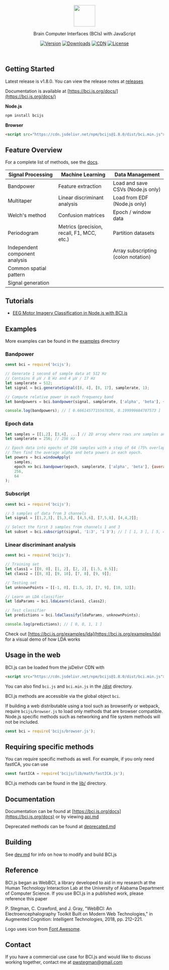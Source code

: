<p align="center"><img src="static/bcijs-logo.png" height="68px"></p>

<p align="center">Brain Computer Interfaces (BCIs) with JavaScript</p>

<p align="center">
	<a href="https://www.npmjs.com/package/bcijs"><img src="https://img.shields.io/npm/v/bcijs.svg" alt="Version"></a>
	<a href="https://www.npmjs.com/package/bcijs"><img src="https://img.shields.io/npm/dm/bcijs.svg" alt="Downloads"></a>
	<a href="https://www.jsdelivr.com/package/npm/bcijs"><img src="https://data.jsdelivr.com/v1/package/npm/bcijs/badge?style=rounded" alt="CDN"></a>
	<a href="https://github.com/pwstegman/bci.js/blob/master/LICENSE"><img src="https://img.shields.io/npm/l/bcijs.svg" alt="License"></a>
</p>

<br>

## Getting Started

Latest release is v1.8.0. You can view the release notes at [releases](https://github.com/pwstegman/bci.js/releases)

Documentation is available at [https://bci.js.org/docs/](https://bci.js.org/docs/)

**Node.js**

```bash
npm install bcijs
```

**Browser**

```html
<script src="https://cdn.jsdelivr.net/npm/bcijs@1.8.0/dist/bci.min.js"></script>
```

## Feature Overview

For a complete list of methods, see the [docs](https://bci.js.org/docs/).

| Signal Processing | Machine Learning | Data Management |
| --- | --- | --- |
| Bandpower | Feature extraction | Load and save CSVs (Node.js only) |
| Multitaper | Linear discriminant analysis | Load from EDF (Node.js only) |
| Welch's method | Confusion matrices | Epoch / window data |
| Periodogram | Metrics (precision, recall, F1, MCC, etc.) | Partition datasets |
| Independent component analysis | | Array subscripting (colon notation) |
| Common spatial pattern | | |
| Signal generation | | |

## Tutorials
- [EEG Motor Imagery Classification in Node.js with BCI.js](https://medium.com/@pwstegman/eeg-motor-imagery-classification-in-node-js-with-bci-js-d21f29cf165)

## Examples

More examples can be found in the [examples](https://github.com/pwstegman/bci.js/tree/master/examples) directory

### Bandpower

```javascript
const bci = require('bcijs');

// Generate 1 second of sample data at 512 Hz
// Contains 8 μV / 8 Hz and 4 μV / 17 Hz
let samplerate = 512;
let signal = bci.generateSignal([8, 4], [8, 17], samplerate, 1);

// Compute relative power in each frequency band
let bandpowers = bci.bandpower(signal, samplerate, ['alpha', 'beta'], {relative: true});

console.log(bandpowers); // [ 0.6661457715567836, 0.199999684787573 ]
```

### Epoch data

```javascript
let samples = [[1,2], [3,4], ...] // 2D array where rows are samples and columns are channels
let samplerate = 256; // 256 Hz

// Epoch data into epochs of 256 samples with a step of 64 (75% overlap)
// Then find the average alpha and beta powers in each epoch.
let powers = bci.windowApply(
	samples,
	epoch => bci.bandpower(epoch, samplerate, ['alpha', 'beta'], {average: true}),
	256,
	64
);
```

### Subscript

```javascript
const bci = require('bcijs');

// 5 samples of data from 3 channels 
let signal = [[1,2,3], [5,3,4], [4,5,6], [7,5,8], [4,4,2]];

// Select the first 3 samples from channels 1 and 3
let subset = bci.subscript(signal, '1:3', '1 3'); // [ [ 1, 3 ], [ 5, 4 ], [ 4, 6 ] ]
```

### Linear discriminant analysis

```javascript
const bci = require('bcijs');

// Training set
let class1 = [[0, 0], [1, 2], [2, 2], [1.5, 0.5]];
let class2 = [[8, 8], [9, 10], [7, 8], [9, 9]];

// Testing set
let unknownPoints = [[-1, 0], [1.5, 2],	[7, 9], [10, 12]];

// Learn an LDA classifier
let ldaParams = bci.ldaLearn(class1, class2);

// Test classifier
let predictions = bci.ldaClassify(ldaParams, unknownPoints);

console.log(predictions); // [ 0, 0, 1, 1 ]
```

Check out [https://bci.js.org/examples/lda](https://bci.js.org/examples/lda) for a visual demo of how LDA works

## Usage in the web

BCI.js can be loaded from the jsDelivr CDN with

```html
<script src="https://cdn.jsdelivr.net/npm/bcijs@1.8.0/dist/bci.min.js"></script>
```

You can also find `bci.js` and `bci.min.js` in the [/dist](https://github.com/pwstegman/bci.js/tree/master/dist) directory.

BCI.js methods are accessible via the global object `bci`.

If building a web distributable using a tool such as browserify or webpack, require `bcijs/browser.js` to load only methods that are browser compatible. Node.js specific methods such as networking and file system methods will not be included.

```javascript
const bci = require('bcijs/browser.js');
```

## Requiring specific methods

You can require specific methods as well. For example, if you only need fastICA, you can use

```javascript
const fastICA = require('bcijs/lib/math/fastICA.js');
```

BCI.js methods can be found in the [lib/](https://github.com/pwstegman/bci.js/tree/master/lib) directory.

## Documentation

Documentation can be found at [https://bci.js.org/docs](https://bci.js.org/docs) or by viewing [api.md](https://github.com/pwstegman/bci.js/blob/master/docs/docs/api.md)

Deprecated methods can be found at [deprecated.md](https://github.com/pwstegman/bci.js/blob/master/docs/docs/deprecated.md)

## Building

See [dev.md](dev.md) for info on how to modify and build BCI.js

## Reference

BCI.js began as WebBCI, a library developed to aid in my research at the Human Technology Interaction Lab at the University of Alabama Department of Computer Science. If you use BCI.js in a published work, please reference this paper

P. Stegman, C. Crawford, and J. Gray, "WebBCI: An Electroencephalography Toolkit Built on Modern Web Technologies," in Augmented Cognition: Intelligent Technologies, 2018, pp. 212–221.

Logo uses icon from [Font Awesome](https://fontawesome.com/license/free).

## Contact

If you have a commercial use case for BCI.js and would like to discuss working together, contact me at [pwstegman@gmail.com](mailto:pwstegman@gmail.com)
